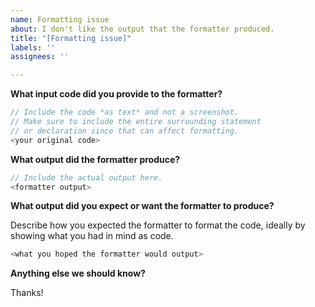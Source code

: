 ```yaml
---
name: Formatting issue
about: I don't like the output that the formatter produced.
title: "[Formatting issue]"
labels: ''
assignees: ''

---
```


**What input code did you provide to the formatter?**

```dart
// Include the code *as text* and not a screenshot.
// Make sure to include the entire surrounding statement
// or declaration since that can affect formatting.
<your original code>
```

**What output did the formatter produce?**

```dart
// Include the actual output here.
<formatter output>
```

**What output did you expect or want the formatter to produce?**

Describe how you expected the formatter to format the code, ideally by showing what you had in mind as code.

```dart
<what you hoped the formatter would output>
```

**Anything else we should know?**

Thanks!
